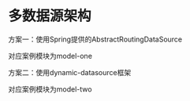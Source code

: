 # 多数据源架构

方案一：使用Spring提供的AbstractRoutingDataSource

对应案例模块为model-one

方案二：使用dynamic-datasource框架

对应案例模块为model-two